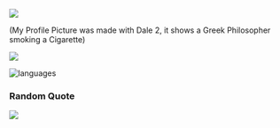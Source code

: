 ![](https://github.com/maxruffo/maxruffo/blob/main/giphy%20(1).gif)


(My Profile Picture was made with Dale 2, it shows a Greek Philosopher smoking a Cigarette)

![](https://komarev.com/ghpvc/?username=maxruffo&style=for-the-badge&color=blueviolet)

![languages](https://github-readme-stats.vercel.app/api/top-langs/?username=maxruffo)


### Random Quote
![](https://quotes-github-readme.vercel.app/api?type=horizontal&theme=radical)




